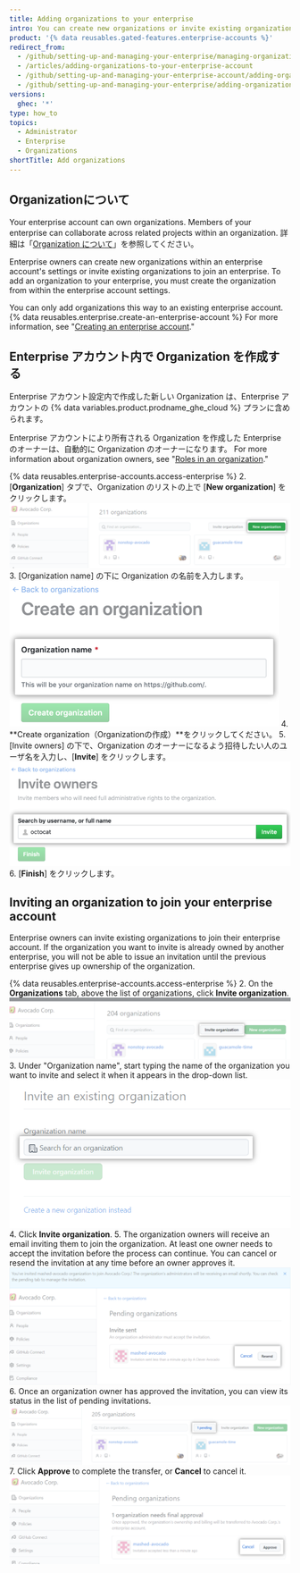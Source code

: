 ```yaml
---
title: Adding organizations to your enterprise
intro: You can create new organizations or invite existing organizations to manage within your enterprise.
product: '{% data reusables.gated-features.enterprise-accounts %}'
redirect_from:
  - /github/setting-up-and-managing-your-enterprise/managing-organizations-in-your-enterprise-account/adding-organizations-to-your-enterprise-account
  - /articles/adding-organizations-to-your-enterprise-account
  - /github/setting-up-and-managing-your-enterprise-account/adding-organizations-to-your-enterprise-account
  - /github/setting-up-and-managing-your-enterprise/adding-organizations-to-your-enterprise-account
versions:
  ghec: '*'
type: how_to
topics:
  - Administrator
  - Enterprise
  - Organizations
shortTitle: Add organizations
---
```


## Organizationについて

Your enterprise account can own organizations. Members of your enterprise can collaborate across related projects within an organization. 詳細は「[Organization について](/organizations/collaborating-with-groups-in-organizations/about-organizations)」を参照してください。

Enterprise owners can create new organizations within an enterprise account's settings or invite existing organizations to join an enterprise. To add an organization to your enterprise, you must create the organization from within the enterprise account settings.

You can only add organizations this way to an existing enterprise account. {% data reusables.enterprise.create-an-enterprise-account %} For more information, see "[Creating an enterprise account](/admin/overview/creating-an-enterprise-account)."

## Enterprise アカウント内で Organization を作成する

Enterprise アカウント設定内で作成した新しい Organization は、Enterprise アカウントの {% data variables.product.prodname_ghe_cloud %} プランに含められます。

Enterprise アカウントにより所有される Organization を作成した Enterprise のオーナーは、自動的に Organization のオーナーになります。 For more information about organization owners, see "[Roles in an organization](/organizations/managing-peoples-access-to-your-organization-with-roles/roles-in-an-organization)."

{% data reusables.enterprise-accounts.access-enterprise %}
2. [**Organization**] タブで、Organization のリストの上で [**New organization**] をクリックします。 ![新規 Organization ボタン](/assets/images/help/business-accounts/enterprise-account-add-org.png)
3. [Organization name] の下に Organization の名前を入力します。 ![新しい Organization 名を入力するフィールド](/assets/images/help/business-accounts/new-organization-name-field.png)
4. **Create organization（Organizationの作成）**をクリックしてください。
5. [Invite owners] の下で、Organization のオーナーになるよう招待したい人のユーザ名を入力し、[**Invite**] をクリックします。 ![Organization オーナーの検索フィールドと招待ボタン](/assets/images/help/business-accounts/invite-org-owner.png)
6. [**Finish**] をクリックします。

## Inviting an organization to join your enterprise account

Enterprise owners can invite existing organizations to join their enterprise account. If the organization you want to invite is already owned by another enterprise, you will not be able to issue an invitation until the previous enterprise gives up ownership of the organization.

{% data reusables.enterprise-accounts.access-enterprise %}
2. On the **Organizations** tab, above the list of organizations, click **Invite organization**. ![Invite organization](/assets/images/help/business-accounts/enterprise-account-invite-organization.png)
3. Under "Organization name", start typing the name of the organization you want to invite and select it when it appears in the drop-down list. ![Search for organization](/assets/images/help/business-accounts/enterprise-account-search-for-organization.png)
4. Click **Invite organization**.
5. The organization owners will receive an email inviting them to join the organization. At least one owner needs to accept the invitation before the process can continue. You can cancel or resend the invitation at any time before an owner approves it. ![Cancel or resend](/assets/images/help/business-accounts/enterprise-account-invitation-sent.png)
6. Once an organization owner has approved the invitation, you can view its status in the list of pending invitations. ![Pending invitation](/assets/images/help/business-accounts/enterprise-account-pending.png)
7. Click **Approve** to complete the transfer, or **Cancel** to cancel it. ![Approve invitation](/assets/images/help/business-accounts/enterprise-account-transfer-approve.png)
